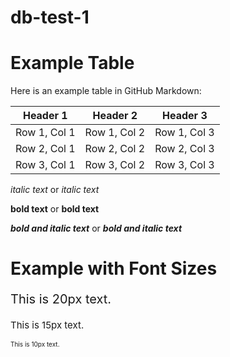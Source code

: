 # db-test-1

# Example Table

Here is an example table in GitHub Markdown:

| Header 1 | Header 2 | Header 3 |
|----------|----------|----------|
| Row 1, Col 1 | Row 1, Col 2 | Row 1, Col 3 |
| Row 2, Col 1 | Row 2, Col 2 | Row 2, Col 3 |
| Row 3, Col 1 | Row 3, Col 2 | Row 3, Col 3 |


*italic text* or _italic text_


**bold text** or __bold text__

***bold and italic text*** or ___bold and italic text___

# Example with Font Sizes

<p style="font-size: 20px;">This is 20px text.</p>
<p style="font-size: 15px;">This is 15px text.</p>
<p style="font-size: 10px;">This is 10px text.</p>
